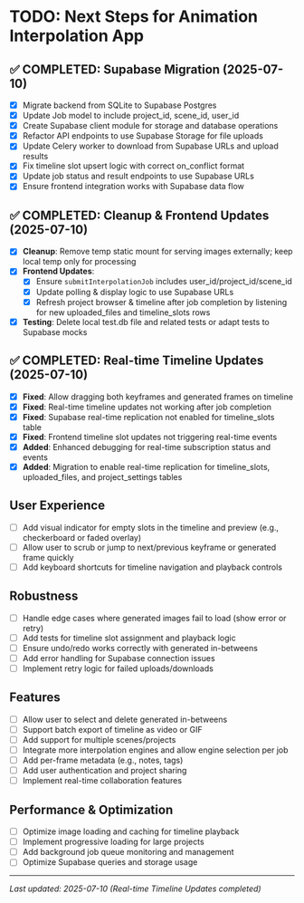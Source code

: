 # TODO: Next Steps for Animation Interpolation App

## ✅ COMPLETED: Supabase Migration (2025-07-10)
- [x] Migrate backend from SQLite to Supabase Postgres
- [x] Update Job model to include project_id, scene_id, user_id
- [x] Create Supabase client module for storage and database operations
- [x] Refactor API endpoints to use Supabase Storage for file uploads
- [x] Update Celery worker to download from Supabase URLs and upload results
- [x] Fix timeline slot upsert logic with correct on_conflict format
- [x] Update job status and result endpoints to use Supabase URLs
- [x] Ensure frontend integration works with Supabase data flow

## ✅ COMPLETED: Cleanup & Frontend Updates (2025-07-10)
- [x] **Cleanup**: Remove temp static mount for serving images externally; keep local temp only for processing
- [x] **Frontend Updates**: 
  - [x] Ensure `submitInterpolationJob` includes user_id/project_id/scene_id
  - [x] Update polling & display logic to use Supabase URLs
  - [x] Refresh project browser & timeline after job completion by listening for new uploaded_files and timeline_slots rows
- [x] **Testing**: Delete local test.db file and related tests or adapt tests to Supabase mocks

## ✅ COMPLETED: Real-time Timeline Updates (2025-07-10)
- [x] **Fixed**: Allow dragging both keyframes and generated frames on timeline
- [x] **Fixed**: Real-time timeline updates not working after job completion
- [x] **Fixed**: Supabase real-time replication not enabled for timeline_slots table
- [x] **Fixed**: Frontend timeline slot updates not triggering real-time events
- [x] **Added**: Enhanced debugging for real-time subscription status and events
- [x] **Added**: Migration to enable real-time replication for timeline_slots, uploaded_files, and project_settings tables

## User Experience
- [ ] Add visual indicator for empty slots in the timeline and preview (e.g., checkerboard or faded overlay)
- [ ] Allow user to scrub or jump to next/previous keyframe or generated frame quickly
- [ ] Add keyboard shortcuts for timeline navigation and playback controls

## Robustness
- [ ] Handle edge cases where generated images fail to load (show error or retry)
- [ ] Add tests for timeline slot assignment and playback logic
- [ ] Ensure undo/redo works correctly with generated in-betweens
- [ ] Add error handling for Supabase connection issues
- [ ] Implement retry logic for failed uploads/downloads

## Features
- [ ] Allow user to select and delete generated in-betweens
- [ ] Support batch export of timeline as video or GIF
- [ ] Add support for multiple scenes/projects
- [ ] Integrate more interpolation engines and allow engine selection per job
- [ ] Add per-frame metadata (e.g., notes, tags)
- [ ] Add user authentication and project sharing
- [ ] Implement real-time collaboration features

## Performance & Optimization
- [ ] Optimize image loading and caching for timeline playback
- [ ] Implement progressive loading for large projects
- [ ] Add background job queue monitoring and management
- [ ] Optimize Supabase queries and storage usage

---

_Last updated: 2025-07-10 (Real-time Timeline Updates completed)_ 